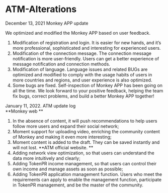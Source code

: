 # ATM-Alterations
December 13, 2021  Monkey APP update 

We optimized and modified the Monkey APP based on user feedback.
1.	Modification of registration and login. It is easier for new hands, and it’s more professional, sophisticated and interesting for experienced users.
2.	Modification of the connection message. The connection message notification is more user-friendly. Users can get a better experience of message notification and connection methods.
3.	Modification of language. Language issues and related BUGs are optimized and modified to comply with the usage habits of users in more countries and regions, and user experience is also optimized.
4.	Some bugs are fixed. Self-inspection of Monkey APP has been going on all the time. We look forward to your positive feedback, helping the team fix bugs, correct problems, and build a better Monkey APP together!

January 11, 2022.  ATM update log                                           
**Monkey web **                                 
1. In the absence of content, it will push recommendations to help users follow more users and expand their social network;                                    
2. Moment support for uploading video, enriching the community content of Monkey and making it even more interesting;                               
3. Moment content is added to the draft. They can be saved instantly and will not lost. 
**ATM official website.   **                  
1. Adding network view optimization, so that users can understand the data more intuitively and clearly;
2. Adding TokenPR income management, so that users can control their own income and manage assets as soon as possible;                                         
3. Adding TokenPR application management function.  Users who meet the requirements can apply to enable the management function, participate in TokenPR management, and be the master of the community.
